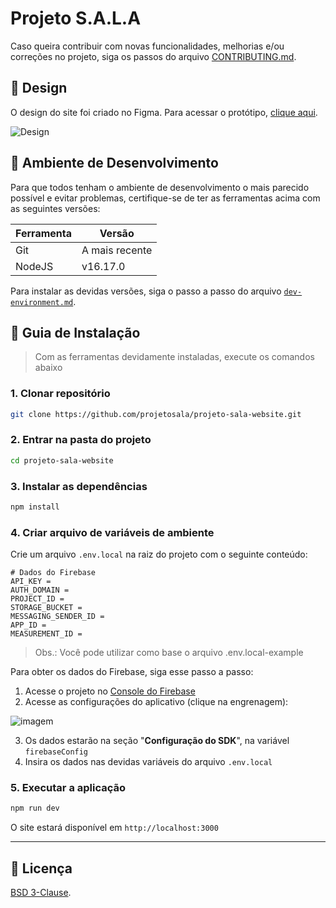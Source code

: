 # Projeto S.A.L.A

Caso queira contribuir com novas funcionalidades, melhorias e/ou correções no projeto, siga os passos do arquivo [CONTRIBUTING.md](./.github/doc/CONTRIBUTING.md).

## :art: Design
O design do site foi criado no Figma. Para acessar o protótipo, [clique aqui](https://figma.com/file/F4AeiLaW8Yi7zr4eCuLtpX/Website).

![Design](https://user-images.githubusercontent.com/63798776/182034441-79c018d4-ccbb-45be-b306-1311de042d04.png)

## :wrench: Ambiente de Desenvolvimento
Para que todos tenham o ambiente de desenvolvimento o mais parecido possível e evitar problemas, certifique-se de ter as ferramentas acima com as seguintes versões:

| Ferramenta | Versão |
| --- | --- |
| Git | A mais recente |
| NodeJS | v16.17.0 |

Para instalar as devidas versões, siga o passo a passo do arquivo [`dev-environment.md`](./.github/doc/dev-environment.md).

## :compass: Guia de Instalação
> Com as ferramentas devidamente instaladas, execute os comandos abaixo

### **1. Clonar repositório**
```bash
git clone https://github.com/projetosala/projeto-sala-website.git
```

### **2. Entrar na pasta do projeto**
```bash
cd projeto-sala-website
```

### **3. Instalar as dependências**
```bash
npm install
```

### **4. Criar arquivo de variáveis de ambiente**
Crie um arquivo `.env.local` na raiz do projeto com o seguinte conteúdo:

```env
# Dados do Firebase
API_KEY = 
AUTH_DOMAIN = 
PROJECT_ID = 
STORAGE_BUCKET = 
MESSAGING_SENDER_ID = 
APP_ID = 
MEASUREMENT_ID = 
```
>Obs.: Você pode utilizar como base o arquivo .env.local-example

Para obter os dados do Firebase, siga esse passo a passo:

1. Acesse o projeto no [Console do Firebase](https://console.firebase.google.com/project/projetosalabox/)
2. Acesse as configurações do aplicativo (clique na engrenagem):

![imagem](https://user-images.githubusercontent.com/40719464/192124820-c05fd3ee-e716-470d-a665-7b5a39948cc5.png)

3. Os dados estarão na seção "**Configuração do SDK**", na variável `firebaseConfig`
4. Insira os dados nas devidas variáveis do arquivo `.env.local`

### **5. Executar a aplicação**
```bash
npm run dev
```

O site estará disponível em `http://localhost:3000`

---

## :page_facing_up: Licença

[BSD 3-Clause](./LICENSE).
